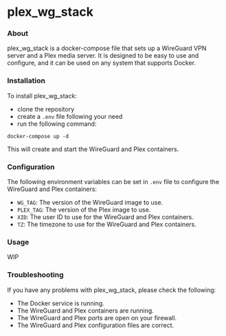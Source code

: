# plex_wg_stack 

### About

plex_wg_stack is a docker-compose file that sets up a WireGuard VPN server and a Plex media server. It is designed to be easy to use and configure, and it can be used on any system that supports Docker.


### Installation

To install plex_wg_stack:

* clone the repository
* create a `.env` file following your need
* run the following command:

```
docker-compose up -d
```

This will create and start the WireGuard and Plex containers.

### Configuration

The following environment variables can be set in `.env` file to configure the WireGuard and Plex containers:

* `WG_TAG`: The version of the WireGuard image to use.
* `PLEX_TAG`: The version of the Plex image to use.
* `XID`: The user ID to use for the WireGuard and Plex containers.
* `TZ`: The timezone to use for the WireGuard and Plex containers.

### Usage

WIP

### Troubleshooting

If you have any problems with plex_wg_stack, please check the following:

* The Docker service is running.
* The WireGuard and Plex containers are running.
* The WireGuard and Plex ports are open on your firewall.
* The WireGuard and Plex configuration files are correct.
